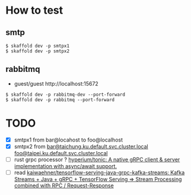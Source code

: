 # How to test

## smtp

```
$ skaffold dev -p smtpx1
$ skaffold dev -p smtpx2
```
## rabbitmq

- guest/guest http://localhost:15672 

```
$ skaffold dev -p rabbitmq-dev --port-forward
$ skaffold dev -p rabbitmq --port-forward
```

# TODO

- [x] smtpx1 from bar@locahost to foo@localhost
- [x] smtpx2 from bar@taichung.ku.default.svc.cluster.local foo@taipei.ku.default.svc.cluster.local
- [ ] rust grpc processor ? [hyperium/tonic: A native gRPC client & server implementation with async/await support.](https://github.com/hyperium/tonic)
- [ ] read [kaiwaehner/tensorflow-serving-java-grpc-kafka-streams: Kafka Streams + Java + gRPC + TensorFlow Serving => Stream Processing combined with RPC / Request-Response](https://github.com/kaiwaehner/tensorflow-serving-java-grpc-kafka-streams)
